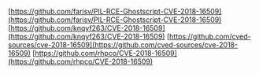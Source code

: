 [https://github.com/farisv/PIL-RCE-Ghostscript-CVE-2018-16509](https://github.com/farisv/PIL-RCE-Ghostscript-CVE-2018-16509)
[https://github.com/knqyf263/CVE-2018-16509](https://github.com/knqyf263/CVE-2018-16509)
[https://github.com/cved-sources/cve-2018-16509](https://github.com/cved-sources/cve-2018-16509)
[https://github.com/rhpco/CVE-2018-16509](https://github.com/rhpco/CVE-2018-16509)

